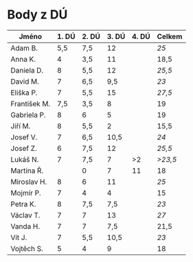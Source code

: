 # Body z DÚ

|Jméno		| 1. DÚ | 2. DÚ | 3. DÚ 	| 4. DÚ | Celkem    |
|---------------|-------|-------|---------------|-------|-----------|
| Adam B.	| 5,5	| 7,5	| 12		|	| *25*	|
| Anna K.	| 4	| 3,5	| 11		|	| 18,5	|
| Daniela D.	| 8	| 5,5	| 12		|	| *25,5* |
| David M.	| 7 	| 6,5	| 9,5		|	| *23*	|
| Eliška P.	| 7	| 5,5	| 15		|	| *27,5*	|
| František M.	| 7,5	| 3,5	| 8		|	| 19	|
| Gabriela P.	| 8	| 6	| 5		|	| 19	|
| Jiří M.	| 8	| 5,5	| 2		|	| 15,5	|
| Josef V. 	| 7	| 6,5	| 10,5		|	| *24*	|
| Josef Z.	| 6	| 7,5	| 12		|	| *25,5*	|
| Lukáš N.	| 7	| 7,5	| 7		| >2	| *>23,5* |
| Martina Ř.	|	| 0	| 7		| 11	| 18	|
| Miroslav H.	| 8	| 6	| 11		|	| *25*	|
| Mojmír P.	| 7	| 4	| 4		|	| 15	|
| Petra K.	| 8	| 7,5	| 7,5		|	| *23*	|
| Václav T.	| 7	| 7	| 13		|	| *27*	|
| Vanda H.	| 7	| 7	| 7,5		|	| 21,5	|
| Vít J.	| 7	| 5,5	| 10,5		|	| *23*	|
| Vojtěch S.	| 5	| 4	| 9		|	| 18	|
